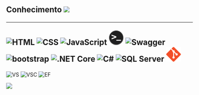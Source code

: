 <h2>Conhecimento <img src="https://www.inventicons.com/uploads/iconset/1345/wm/512/Human-Brain-59.png" height="30px">
  <hr/>
  <p align="left">
    <img title="HTML" src="https://cdn.worldvectorlogo.com/logos/html-1.svg" height="40" />
    <img title="CSS" src="https://cdn.worldvectorlogo.com/logos/css-3.svg" height="40" />
    <img title="JavaScript" src="https://cdn.worldvectorlogo.com/logos/logo-javascript.svg" height="40" />   
    <img title="Terminal" src="https://raw.githubusercontent.com/github/explore/80688e429a7d4ef2fca1e82350fe8e3517d3494d/topics/terminal/terminal.png"  height="40" />
    <img title="Swagger" src="https://www.vectorlogo.zone/logos/openapis/openapis-icon.svg" title="Swagger" height="40" />
    <img title="bootstrap" src="https://cdn.worldvectorlogo.com/logos/bootstrap-5-1.svg" height="40" />
    <img title=".NET Core" src="https://upload.wikimedia.org/wikipedia/commons/e/ee/.NET_Core_Logo.svg" height="40" />
    <img title="C#" src="https://cdn.worldvectorlogo.com/logos/c--4.svg" height="40" />
    <img title="SQL Server" src="https://github.com/leandrocgsi/leandrocgsi/blob/main/svg_logos/microsoft-sql-server.png" height="40" />
    <img title="Git" src="https://raw.githubusercontent.com/devicons/devicon/master/icons/git/git-original.svg" height="40" />
    
</h2>



<!-- ####### Mini icons ####### -->
<p align="left">
    <img  alt="VS" src="https://img.shields.io/badge/-VS IDE-5C2D91?style=flat-square&logo=Visual Studio&logoColor=white"/>
    <img  alt="VSC" src="https://img.shields.io/badge/-VS Codium-007ACC?style=flat-square&logo=Visual Studio Code&logoColor=white"/>
    <img  alt="EF" src="https://img.shields.io/badge/-Entity Framework-007ACC?style=flat-square&logo=Entity Framework&logoColor=white"/>
</p>  



<!-- ####### HUD ####### -->

<img height="180em" src="https://github-readme-stats.vercel.app/api/top-langs/?username=LeoHLV&show_icons=true&hide_border=true&layout=compact&langs_count=8&theme=default"/>	


